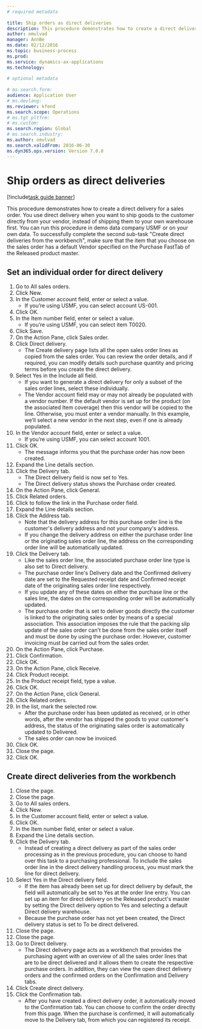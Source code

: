```yaml
--- 
# required metadata 
 
title: Ship orders as direct deliveries
description: This procedure demonstrates how to create a direct delivery for a sales order. 
author: omulvad
manager: AnnBe 
ms.date: 02/12/2016
ms.topic: business-process 
ms.prod:  
ms.service: dynamics-ax-applications 
ms.technology:  
 
# optional metadata 
 
# ms.search.form:   
audience: Application User 
# ms.devlang:  
ms.reviewer: kfend
ms.search.scope: Operations 
# ms.tgt_pltfrm:  
# ms.custom:  
ms.search.region: Global
# ms.search.industry: 
ms.author: omulvad
ms.search.validFrom: 2016-06-30 
ms.dyn365.ops.version: Version 7.0.0 
---
```

# Ship orders as direct deliveries

[!include[task guide banner](../../includes/task-guide-banner.md)]

This procedure demonstrates how to create a direct delivery for a sales order. You use direct delivery when you want to ship goods to the customer directly from your vendor, instead of shipping them to your own warehouse first. You can run this procedure in demo data company USMF or on your own data. To successfully complete the second sub-task "Create direct deliveries from the workbench", make sure that the item that you choose on the sales order has a default Vendor specified on the Purchase FastTab of the Released product master.


## Set an individual order for direct delivery
1. Go to All sales orders.
2. Click New.
3. In the Customer account field, enter or select a value.
    * If you’re using USMF, you can select account US-001.  
4. Click OK.
5. In the Item number field, enter or select a value.
    * If you’re using USMF, you can select item T0020.  
6. Click Save.
7. On the Action Pane, click Sales order.
8. Click Direct delivery.
    * The Create delivery page lists all the open sales order lines as copied from the sales order. You can review the order details, and if required, you can modify details such purchase quantity and pricing terms before you create the direct delivery.  
9. Select Yes in the Include all field.
    * If you want to generate a direct delivery for only a subset of the sales order lines, select these individually.  
    * The Vendor account field may or may not already be populated with a vendor number. If the default vendor is set up for the product (on the associated Item coverage) then this vendor will be copied to the line. Otherwise, you must enter a vendor manually. In this example, we’ll select a new vendor in the next step, even if one is already populated.   
10. In the Vendor account field, enter or select a value.
    * If you’re using USMF, you can select account 1001.  
11. Click OK.
    * The message informs you that the purchase order has now been created.   
12. Expand the Line details section.
13. Click the Delivery tab.
    * The Direct delivery field is now set to Yes.  
    * The Direct delivery status shows the Purchase order created.   
14. On the Action Pane, click General.
15. Click Related orders.
16. Click to follow the link in the Purchase order field.
17. Expand the Line details section.
18. Click the Address tab.
    * Note that the delivery address for this purchase order line is the customer's delivery address and not your company's address.  
    * If you change the delivery address on either the purchase order line or the originating sales order line, the address on the corresponding order line will be automatically updated.  
19. Click the Delivery tab.
    * Like the sales order line, the associated purchase order line type is also set to Direct delivery.  
    * The purchase order line's Delivery  date and the Confirmed delivery date are set to the Requested receipt date and Confirmed receipt date of the originating sales order line respectively.   
    * If you update any of these dates on either the purchase line or the sales line, the dates on the corresponding order will be automatically updated.     
    * The purchase order that is set to deliver goods directly the customer is linked to the originating sales order by means of a special association. This association imposes the rule that the packing slip update of the sales order can't be done from the sales order itself and must be done by using the purchase order. However, customer invoicing must be carried out from the sales order.  
20. On the Action Pane, click Purchase.
21. Click Confirmation.
22. Click OK.
23. On the Action Pane, click Receive.
24. Click Product receipt.
25. In the Product receipt field, type a value.
26. Click OK.
27. On the Action Pane, click General.
28. Click Related orders.
29. In the list, mark the selected row.
    * After the purchase order has been updated as received, or in other words, after the vendor has shipped the goods to your customer's address, the status of the originating sales order is automatically updated to Delivered.  
    * The sales order can now be invoiced.    
30. Click OK.
31. Close the page.
32. Click OK.

## Create direct deliveries from the workbench
1. Close the page.
2. Close the page.
3. Go to All sales orders.
4. Click New.
5. In the Customer account field, enter or select a value.
6. Click OK.
7. In the Item number field, enter or select a value.
8. Expand the Line details section.
9. Click the Delivery tab.
    * Instead of creating a direct delivery as part of the sales order processing as in the previous procedure, you can choose to hand over this task to a purchasing professional. To include the sales order line in the direct delivery handling process, you must mark the line for direct delivery.  
10. Select Yes in the Direct delivery field.
    * 	If the item has already been set up for direct delivery by default, the field will automatically be set to Yes at the order line entry. You can set up an item for direct delivery on the Released product's master by setting the Direct delivery option to Yes and selecting a default Direct delivery warehouse.  
    * Because the purchase order has not yet been created, the Direct delivery status is set to To be direct delivered.   
11. Close the page.
12. Close the page.
13. Go to Direct delivery.
    * The Direct delivery page acts as a workbench that provides the purchasing agent with an overview of all the sales order lines that are to be direct delivered and it allows them to create the respective purchase orders. In addition, they can view the open direct delivery orders and the confirmed orders on the Confirmation and Delivery tabs.   
14. Click Create direct delivery.
15. Click the Confirmation tab.
    * After you have created a direct delivery order, it automatically moved to the Confirmation tab. You can choose to confirm the order directly from this page. When the purchase is confirmed, it will automatically move to the Delivery tab, from which you can registered its receipt.  


